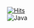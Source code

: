 [![Hits](https://hits.sh/github.com/YSH-research/YSH-research.git.svg?view=today-total&label=Visitor&color=9f9f9f&logo=github)](https://hits.sh/github.com/YSH-research/YSH-research.git/)
<br>
![Java](https://img.shields.io/badge/Java-007396.svg?&style=for-the-badge&logo=Java&logoColor=white)
